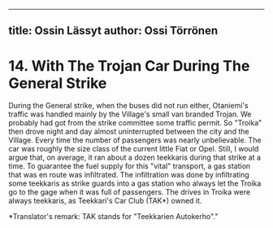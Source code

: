 
---
title: Ossin Lässyt
author: Ossi Törrönen
---

    
# 14. With The Trojan Car During The General Strike

During the General strike, when the buses did not run either, Otaniemi's traffic was handled mainly by the Village's small van branded Trojan. We probably had got from the strike committee some traffic permit. So "Troika" then drove night and day almost uninterrupted between the city and the Village. Every time the number of passengers was nearly unbelievable. The car was roughly the size class of the current little Fiat or Opel. Still, I would argue that, on average, it ran about a dozen teekkaris during that strike at a time. To guarantee the fuel supply for this "vital" transport, a gas station that was en route was infiltrated. The infiltration was done by infiltrating some teekkaris as strike guards into a gas station who always let the Troika go to the gage when it was full of passengers. The drives in Troika were always teekkaris, as Teekkari's Car Club (TAK\*) owned it.

\*Translator's remark: TAK stands for "Teekkarien Autokerho"."
